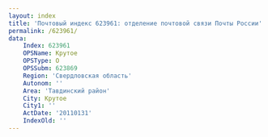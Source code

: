 ```yaml
---
layout: index
title: 'Почтовый индекс 623961: отделение почтовой связи Почты России'
permalink: /623961/
data:
    Index: 623961
    OPSName: Крутое
    OPSType: О
    OPSSubm: 623869
    Region: 'Свердловская область'
    Autonom: ''
    Area: 'Тавдинский район'
    City: Крутое
    City1: ''
    ActDate: '20110131'
    IndexOld: ''
---
```

